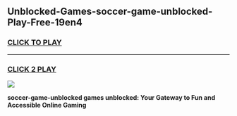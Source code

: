 
## Unblocked-Games-soccer-game-unblocked-Play-Free-19en4
<h3>
<a href="https://premium76.site?title=soccer-game-unblocked&ref=18A">CLICK TO PLAY</a></h3>
<hr>

<h3>
<a href="https://premium76.site?title=soccer-game-unblocked&ref=18A">CLICK 2 PLAY</a>
  
</h3>

<a href="https://premium76.site?title=soccer-game-unblocked&ref=18A"><img src="https://clearcache.store/games.png"></a>


**soccer-game-unblocked games unblocked: Your Gateway to Fun and Accessible Online Gaming**
